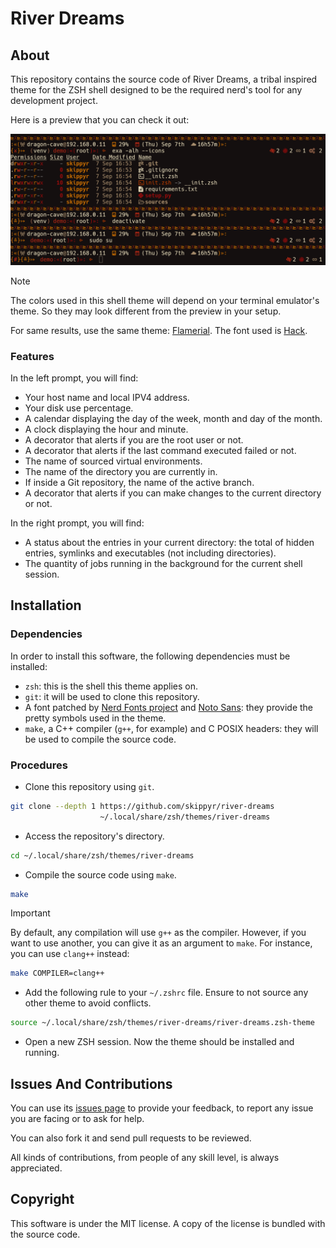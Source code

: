 # River Dreams
## About
This repository contains the source code of River Dreams, a tribal inspired
theme for the ZSH shell designed to be the required nerd's tool for any
development project.

Here is a preview that you can check it out:

![](assets/preview.png)

> [!NOTE]
> The colors used in this shell theme will depend on your terminal emulator's
> theme. So they may look different from the preview in your setup.
>
> For same results, use the same theme: [Flamerial](https://github.com/skippyr/flamerial).
> The font used is [Hack](https://github.com/source-foundry/Hack).

### Features

In the left prompt, you will find:

- Your host name and local IPV4 address.
- Your disk use percentage.
- A calendar displaying the day of the week, month and day of the month.
- A clock displaying the hour and minute.
- A decorator that alerts if you are the root user or not.
- A decorator that alerts if the last command executed failed or not.
- The name of sourced virtual environments.
- The name of the directory you are currently in.
- If inside a Git repository, the name of the active branch.
- A decorator that alerts if you can make changes to the current directory or
  not.

In the right prompt, you will find:

- A status about the entries in your current directory: the total of hidden
  entries, symlinks and executables (not including directories).
- The quantity of jobs running in the background for the current shell session.

## Installation
### Dependencies
In order to install this software, the following dependencies must be installed:

- `zsh`: this is the shell this theme applies on.
- `git`: it will be used to clone this repository.
- A font patched by [Nerd Fonts project](https://www.nerdfonts.com/font-downloads)
  and [Noto Sans](https://fonts.google.com/noto/specimen/Noto+Sans): they
  provide the pretty symbols used in the theme.
- `make`, a C++ compiler (`g++`, for example) and C POSIX headers: they will be
  used to compile the source code.

### Procedures
- Clone this repository using `git`.

```bash
git clone --depth 1 https://github.com/skippyr/river-dreams                    \
                    ~/.local/share/zsh/themes/river-dreams
```

- Access the repository's directory.

```bash
cd ~/.local/share/zsh/themes/river-dreams
```

- Compile the source code using `make`.

```bash
make
```

> [!IMPORTANT]
> By default, any compilation will use `g++` as the compiler. However, if you
> want to use another, you can give it as an argument to `make`. For instance,
> you can use `clang++` instead:

```bash
make COMPILER=clang++
```

- Add the following rule to your `~/.zshrc` file. Ensure to not source any other
  theme to avoid conflicts.

```bash
source ~/.local/share/zsh/themes/river-dreams/river-dreams.zsh-theme
```

- Open a new ZSH session. Now the theme should be installed and running.

## Issues And Contributions
You can use its [issues page](https://github.com/skippyr/river-dreams/issues) to
provide your feedback, to report any issue you are facing or to ask for help.

You can also fork it and send pull requests to be reviewed.

All kinds of contributions, from people of any skill level, is always
appreciated.

## Copyright
This software is under the MIT license. A copy of the license is bundled with
the source code.
